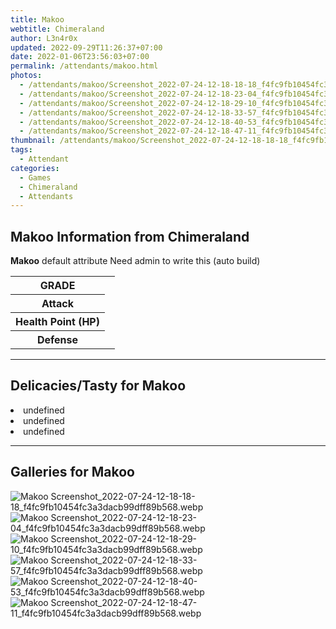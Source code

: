 ```yaml
---
title: Makoo
webtitle: Chimeraland
author: L3n4r0x
updated: 2022-09-29T11:26:37+07:00
date: 2022-01-06T23:56:03+07:00
permalink: /attendants/makoo.html
photos:
  - /attendants/makoo/Screenshot_2022-07-24-12-18-18-18_f4fc9fb10454fc3a3dacb99dff89b568.webp
  - /attendants/makoo/Screenshot_2022-07-24-12-18-23-04_f4fc9fb10454fc3a3dacb99dff89b568.webp
  - /attendants/makoo/Screenshot_2022-07-24-12-18-29-10_f4fc9fb10454fc3a3dacb99dff89b568.webp
  - /attendants/makoo/Screenshot_2022-07-24-12-18-33-57_f4fc9fb10454fc3a3dacb99dff89b568.webp
  - /attendants/makoo/Screenshot_2022-07-24-12-18-40-53_f4fc9fb10454fc3a3dacb99dff89b568.webp
  - /attendants/makoo/Screenshot_2022-07-24-12-18-47-11_f4fc9fb10454fc3a3dacb99dff89b568.webp
thumbnail: /attendants/makoo/Screenshot_2022-07-24-12-18-18-18_f4fc9fb10454fc3a3dacb99dff89b568.webp
tags:
  - Attendant
categories:
  - Games
  - Chimeraland
  - Attendants
---
```


<section id="bootstrap-wrapper"><link rel="stylesheet" href="https://cdn.statically.io/gh/dimaslanjaka/Web-Manajemen/40ac3225/css/bootstrap-4.5-wrapper.css"/><h1>Makoo Information from Chimeraland</h1><p><b>Makoo</b> default attribute Need admin to write this (auto build)<table><tr><th>GRADE</th><td></td></tr><tr><th>Attack</th><td></td></tr><tr><th>Health Point (HP)</th><td></td></tr><tr><th>Defense</th><td></td></tr></table></p><hr/><h2>Delicacies/Tasty for Makoo</h2><li class="d-flex justify-content-between">undefined </li><li class="d-flex justify-content-between">undefined </li><li class="d-flex justify-content-between">undefined </li><hr/><div id="gallery"><h2>Galleries for Makoo</h2><div class="row"><div class="col-lg-6 col-12"><img src="/chimeraland/attendants/makoo/Screenshot_2022-07-24-12-18-18-18_f4fc9fb10454fc3a3dacb99dff89b568.webp" alt="Makoo Screenshot_2022-07-24-12-18-18-18_f4fc9fb10454fc3a3dacb99dff89b568.webp"/></div><div class="col-lg-6 col-12"><img src="/chimeraland/attendants/makoo/Screenshot_2022-07-24-12-18-23-04_f4fc9fb10454fc3a3dacb99dff89b568.webp" alt="Makoo Screenshot_2022-07-24-12-18-23-04_f4fc9fb10454fc3a3dacb99dff89b568.webp"/></div><div class="col-lg-6 col-12"><img src="/chimeraland/attendants/makoo/Screenshot_2022-07-24-12-18-29-10_f4fc9fb10454fc3a3dacb99dff89b568.webp" alt="Makoo Screenshot_2022-07-24-12-18-29-10_f4fc9fb10454fc3a3dacb99dff89b568.webp"/></div><div class="col-lg-6 col-12"><img src="/chimeraland/attendants/makoo/Screenshot_2022-07-24-12-18-33-57_f4fc9fb10454fc3a3dacb99dff89b568.webp" alt="Makoo Screenshot_2022-07-24-12-18-33-57_f4fc9fb10454fc3a3dacb99dff89b568.webp"/></div><div class="col-lg-6 col-12"><img src="/chimeraland/attendants/makoo/Screenshot_2022-07-24-12-18-40-53_f4fc9fb10454fc3a3dacb99dff89b568.webp" alt="Makoo Screenshot_2022-07-24-12-18-40-53_f4fc9fb10454fc3a3dacb99dff89b568.webp"/></div><div class="col-lg-6 col-12"><img src="/chimeraland/attendants/makoo/Screenshot_2022-07-24-12-18-47-11_f4fc9fb10454fc3a3dacb99dff89b568.webp" alt="Makoo Screenshot_2022-07-24-12-18-47-11_f4fc9fb10454fc3a3dacb99dff89b568.webp"/></div></div></div></section>